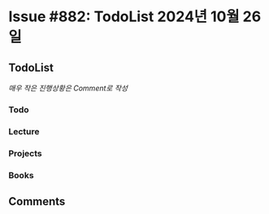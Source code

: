 # Issue #882: TodoList 2024년 10월 26일

## TodoList

*매우 작은 진행상황은 Comment로 작성*

### Todo  

### Lecture

### Projects

### Books


## Comments

